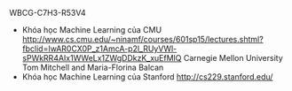 WBCG-C7H3-R53V4

 - Khóa học Machine Learning của CMU 
http://www.cs.cmu.edu/~ninamf/courses/601sp15/lectures.shtml?fbclid=IwAR0CX0P_z1AmcA-p2l_RUyVWl-sPWkRR4AIx1WWeLx1ZWgDDkzK_xuEfMlQ
Carnegie Mellon University
Tom Mitchell and Maria-Florina Balcan 
- Khóa học Machine Learning của Stanford
http://cs229.stanford.edu/
